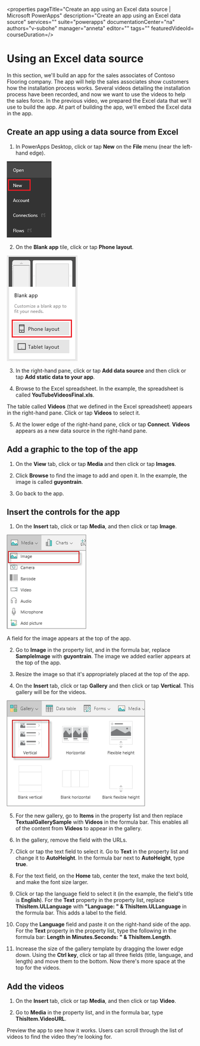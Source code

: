 <properties
   pageTitle="Create an app using an Excel data source | Microsoft PowerApps"
   description="Create an app using an Excel data source"
   services=""
   suite="powerapps"
   documentationCenter="na"
   authors="v-subohe"
   manager="anneta"
   editor=""
   tags=""
   featuredVideoId=
   courseDuration=/>

<tags
   ms.service="powerapps"
   ms.devlang="na"
   ms.topic="get-started-article"
   ms.tgt_pltfrm="na"
   ms.workload="na"
   ms.date="06/29/2017"
   ms.author="v-subohe"/>

# Using an Excel data source
In this section, we'll build an app for the sales associates of Contoso Flooring company. The app will help the sales associates show customers how the installation process works. Several videos detailing the installation process have been recorded, and now we want to use the videos to help the sales force. In the previous video, we prepared the Excel data that we'll use to build the app. At part of building the app, we'll embed the Excel data in the app.

## Create an app using a data source from Excel ##
1. In PowerApps Desktop, click or tap **New** on the **File** menu (near the left-hand edge).

  ![New file](./media/learning-create-app-excel-data-source/file-new.png)

2. On the **Blank app** tile, click or tap **Phone layout**.

  ![Blank app](./media/learning-create-app-excel-data-source/blank-app.png)

3. In the right-hand pane, click or tap **Add data source** and then click or tap **Add static data to your app**.

4. Browse to the Excel spreadsheet. In the example, the spreadsheet is called **YouTubeVideosFinal.xls**.

  The table called **Videos** (that we defined in the Excel spreadsheet) appears in the right-hand pane. Click or tap **Videos** to select it.

5. At the lower edge of the right-hand pane, click or tap **Connect**. **Videos** appears as a new data source in the right-hand pane.

## Add a graphic to the top of the app ##
1. On the **View** tab, click or tap **Media** and then click or tap **Images**.

2. Click **Browse** to find the image to add and open it. In the example, the image is called **guyontrain**.

3. Go back to the app.

## Insert the controls for the app ##
1. On the **Insert** tab, click or tap **Media**, and then click or tap **Image**.

  ![Insert image](./media/learning-create-app-excel-data-source/insert-media-image.png)

  A field for the image appears at the top of the app.

2. Go to **Image** in the property list, and in the formula bar, replace **SampleImage** with **guyontrain**. The image we added earlier appears at the top of the app.

3. Resize the image so that it's appropriately placed at the top of the app.

4. On the **Insert** tab, click or tap **Gallery** and then click or tap **Vertical**. This gallery will be for the videos.

  ![Add vertical gallery](./media/learning-create-app-excel-data-source/gallery-vertical.png)

5. For the new gallery, go to **Items** in the property list and then replace **TextualGallerySample** with **Videos** in the formula bar. This enables all of the content from **Videos** to appear in the gallery.

6. In the gallery, remove the field with the URLs.

7. Click or tap the text field to select it. Go to **Text** in the property list and change it to **AutoHeight**. In the formula bar next to **AutoHeight**, type **true**.

8. For the text field, on the **Home** tab, center the text, make the text bold, and make the font size larger.

9. Click or tap the language field to select it (in the example, the field's title is **English**). For the **Text** property in the property list, replace **ThisItem.ULLanguage** with **"Language: " & ThisItem.ULLanguage** in the formula bar. This adds a label to the field.

10. Copy the **Language** field and paste it on the right-hand side of the app. For the **Text** property in the property list, type the following in the formula bar:
**Length in Minutes.Seconds: " & ThisItem.Length**.

11. Increase the size of the gallery template by dragging the lower edge down. Using the **Ctrl key**, click or tap all three fields (title, language, and length) and move them to the bottom. Now there's more space at the top for the videos.

## Add the videos ##
1. On the **Insert** tab, click or tap **Media**, and then click or tap **Video**.

2. Go to **Media** in the property list, and in the formula bar, type **ThisItem.VideoURL**.

Preview the app to see how it works. Users can scroll through the list of videos to find the video they're looking for.
